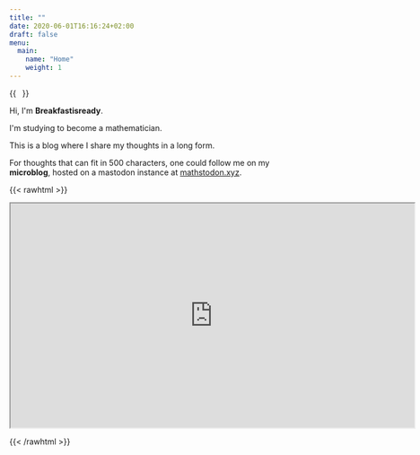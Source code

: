 ```yaml
---
title: ""
date: 2020-06-01T16:16:24+02:00
draft: false
menu:
  main:
    name: "Home"
    weight: 1
---
```


{{<image float="right" width="11em" frame="true" caption="I usually use the picture of Super Meat Boy to depict myself. It's funny, that's all" src="img/meatboy.jpg" >}}

Hi, I'm __Breakfastisready__.

I'm studying to become a mathematician.

This is a blog where I share my thoughts in a long form.

For thoughts that can fit in 500 characters, one could follow me on my __microblog__, hosted on a mastodon instance at [mathstodon.xyz](https://mathstodon.xyz).





{{< rawhtml >}}
<p align="center">
<iframe allowfullscreen sandbox="allow-top-navigation allow-scripts" width="720" height="400" src="https://www.mastofeed.com/apiv2/feed?userurl=https%3A%2F%2Fmathstodon.xyz%2Fusers%2FBreakfastisready&theme=auto&size=100&header=true&replies=false&boosts=false"></iframe>
</p>
{{< /rawhtml >}}
